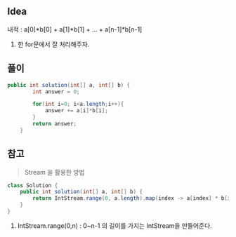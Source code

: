 ## Idea
내적 : a[0]*b[0] + a[1]*b[1] + ... + a[n-1]*b[n-1]

1. 한 for문에서 잘 처리해주자.

## 풀이
```java
public int solution(int[] a, int[] b) {
        int answer = 0;

        for(int i=0; i<a.length;i++){
            answer += a[i]*b[i];
        }
        return answer;
    }
```

## 참고 
> Stream 을 활용한 방법
```java
class Solution {
    public int solution(int[] a, int[] b) {
        return IntStream.range(0, a.length).map(index -> a[index] * b[index]).sum();
    }
}
```
1. IntStream.range(0,n) : 0~n-1 의 길이를 가지는 IntStream을 만들어준다.